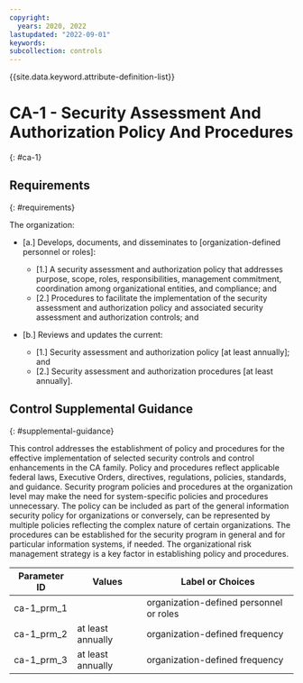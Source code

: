 ```yaml
---
copyright:
  years: 2020, 2022
lastupdated: "2022-09-01"
keywords: 
subcollection: controls
---
```



{{site.data.keyword.attribute-definition-list}}


# CA-1 - Security Assessment And Authorization Policy And Procedures
{: #ca-1}

## Requirements
{: #requirements}

The organization:

- \[a.\] Develops, documents, and disseminates to [organization-defined personnel or roles]:

  - \[1.\] A security assessment and authorization policy that addresses purpose, scope, roles, responsibilities, management commitment, coordination among organizational entities, and compliance; and
  - \[2.\] Procedures to facilitate the implementation of the security assessment and authorization policy and associated security assessment and authorization controls; and

- \[b.\] Reviews and updates the current:

  - \[1.\] Security assessment and authorization policy [at least annually]; and
  - \[2.\] Security assessment and authorization procedures [at least annually].

## Control Supplemental Guidance
{: #supplemental-guidance}

This control addresses the establishment of policy and procedures for the effective implementation of selected security controls and control enhancements in the CA family. Policy and procedures reflect applicable federal laws, Executive Orders, directives, regulations, policies, standards, and guidance. Security program policies and procedures at the organization level may make the need for system-specific policies and procedures unnecessary. The policy can be included as part of the general information security policy for organizations or conversely, can be represented by multiple policies reflecting the complex nature of certain organizations. The procedures can be established for the security program in general and for particular information systems, if needed. The organizational risk management strategy is a key factor in establishing policy and procedures.

| Parameter ID | Values | Label or Choices |
|---|---|---|
| ca-1_prm_1 |  | organization-defined personnel or roles |
| ca-1_prm_2 | at least annually | organization-defined frequency |
| ca-1_prm_3 | at least annually | organization-defined frequency |